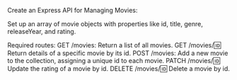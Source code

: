 Create an Express API for Managing Movies:

Set up an array of movie objects with properties like id, title, genre, releaseYear, and rating.

Required routes: 
GET /movies: Return a list of all movies.
GET /movies/:id: Return details of a specific movie by its id.
POST /movies: Add a new movie to the collection, assigning a unique id to each movie.
PATCH /movies/:id: Update the rating of a movie by id.
DELETE /movies/:id: Delete a movie by id.
